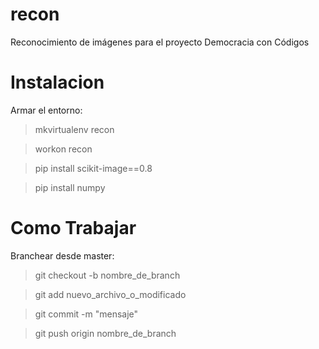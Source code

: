 recon
=====

Reconocimiento de imágenes para el proyecto Democracia con Códigos


Instalacion
===========

Armar el entorno:

> mkvirtualenv recon

> workon recon

> pip install scikit-image==0.8

> pip install numpy


Como Trabajar
=============

Branchear desde master:

> git checkout -b nombre_de_branch

> git add nuevo_archivo_o_modificado

> git commit -m "mensaje"

> git push origin nombre_de_branch


